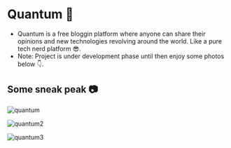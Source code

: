 # Quantum 🔰

- Quantum is a free bloggin platform where anyone can share their opinions and new technologies revolving around the world. Like a pure tech nerd platform 😎.
- Note: Project is under development phase until then enjoy some photos below 👇.

## Some sneak peak 📷 

![quantum](https://user-images.githubusercontent.com/75711381/185089510-09535a0e-2130-49a1-b099-0ecf8fe83f0b.PNG)

![quantum2](https://user-images.githubusercontent.com/75711381/185089595-4af456ca-298d-41da-8828-eac0978b48f1.PNG)

![quantum3](https://user-images.githubusercontent.com/75711381/185089653-e5db35c3-8a6a-4154-b841-0f3bc10bc6d3.PNG)
